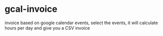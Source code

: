 gcal-invoice
============

invoice based on google calendar events, select the events, it will calculate hours per day and give you a CSV invoice
